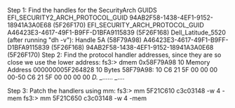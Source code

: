 Step 1:
	Find the handles for the SecurityArch GUIDS
	EFI_SECURITY2_ARCH_PROTOCOL_GUID 
		94AB2F58-1438-4EF1-9152-18941A3A0E68 (5F26F170)
	EFI_SECURITY_ARCH_PROTOCOL_GUID 
		A46423E3-4617-49F1-B9FF-D1BFA9115839 (5F26F168)
	Dell_Latitude_5520 (after running "dh -v"):
		Handle 5A (58F79A98)
		   A46423E3-4617-49F1-B9FF-D1BFA9115839 (5F26F168)
		   94AB2F58-1438-4EF1-9152-18941A3A0E68 (5F26F170)
Step 2:
	Find the protocol handler addresses, since they are so close we use the lower address:
		fs3:\> dmem 0x58F79A98 10
		  Memory Address 000000005F264828 10 Bytes
		  58F79A98: 10 C6 21 5F 00 00 00 00-50 C6 21 5F 00 00 00 00  *D. _...... _....*
  
Step 3:
	Patch the handlers using mm:
		fs3:\> mm 5F21C610 c3c03148 -w 4 -mem
		fs3:\> mm 5F21C650 c3c03148 -w 4 -mem
		
		
		
